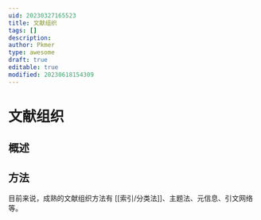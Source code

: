 ```yaml
---
uid: 20230327165523
title: 文献组织
tags: []
description: 
author: Pkmer
type: awesome
draft: true
editable: true
modified: 20230618154309
---
```


# 文献组织

## 概述

## 方法

目前来说，成熟的文献组织方法有 [[索引/分类法]]、主题法、元信息、引文网络等。